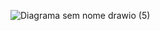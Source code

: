 
![Diagrama sem nome drawio (5)](https://github.com/user-attachments/assets/d547d581-33f9-424c-9c70-09d165e2c3f4)
